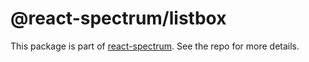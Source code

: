 # @react-spectrum/listbox

This package is part of [react-spectrum](https://github.com/watheia/spectrum). See the repo for more details.